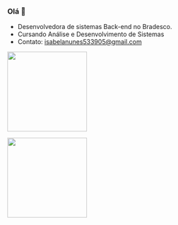 ### Olá 👋

- Desenvolvedora de sistemas Back-end no Bradesco.
- Cursando Análise e Desenvolvimento de Sistemas
- Contato: isabelanunes533905@gmail.com


<a href="https://github.com/IsabelaNz/github-readme-stats">
  <img height=180 align="center" src="https://github-readme-stats.vercel.app/api?username=IsabelaNz&theme=dark&show_icons=true&include_all_commits=true" />
</a>

<a href="https://github.com/IsabelaNz/convoychat"><img height=180 align="center" src="https://github-readme-stats.vercel.app/api/top-langs?username=IsabelaNz&layout=compact&langs_count=8&card_width=320&theme=dark" /></a>
